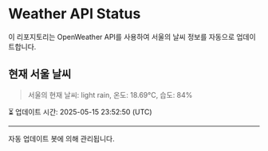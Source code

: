 
# Weather API Status

이 리포지토리는 OpenWeather API를 사용하여 서울의 날씨 정보를 자동으로 업데이트합니다.

## 현재 서울 날씨
> 서울의 현재 날씨: light rain, 온도: 18.69°C, 습도: 84%

⏳ 업데이트 시간: 2025-05-15 23:52:50 (UTC)

---
자동 업데이트 봇에 의해 관리됩니다.

